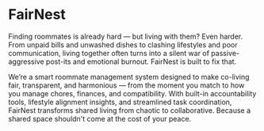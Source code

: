 # FairNest
Finding roommates is already hard — but living with them? Even harder. From unpaid bills and unwashed dishes to clashing lifestyles and poor communication, living together often turns into a silent war of passive-aggressive post-its and emotional burnout. FairNest is built to fix that.

We’re a smart roommate management system designed to make co-living fair, transparent, and harmonious — from the moment you match to how you manage chores, finances, and compatibility. With built-in accountability tools, lifestyle alignment insights, and streamlined task coordination, FairNest transforms shared living from chaotic to collaborative.
Because a shared space shouldn't come at the cost of your peace.
